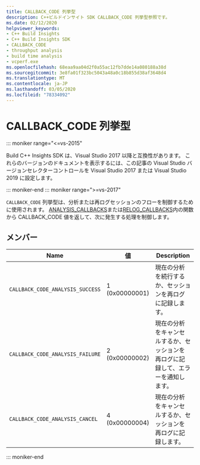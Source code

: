 ```yaml
---
title: CALLBACK_CODE 列挙型
description: C++ビルドインサイト SDK CALLBACK_CODE 列挙型参照です。
ms.date: 02/12/2020
helpviewer_keywords:
- C++ Build Insights
- C++ Build Insights SDK
- CALLBACK_CODE
- throughput analysis
- build time analysis
- vcperf.exe
ms.openlocfilehash: 68eaa9aa04d2f0a55ac12fb7dde14a080188a38d
ms.sourcegitcommit: 3e8fa01f323bc5043a48a0c18b855d38af3648d4
ms.translationtype: MT
ms.contentlocale: ja-JP
ms.lasthandoff: 03/05/2020
ms.locfileid: "78334092"
---
```

# <a name="callback_code-enum"></a>CALLBACK_CODE 列挙型

::: moniker range="<=vs-2015"

Build C++ Insights SDK は、Visual Studio 2017 以降と互換性があります。 これらのバージョンのドキュメントを表示するには、この記事の Visual Studio バージョンセレクターコントロールを Visual Studio 2017 または Visual Studio 2019 に設定します。

::: moniker-end
::: moniker range=">=vs-2017"

`CALLBACK_CODE` 列挙型は、分析または再ログセッションのフローを制御するために使用されます。 [ANALYSIS_CALLBACKS](analysis-callbacks-struct.md)または[RELOG_CALLBACKS](relog-callbacks-struct.md)内の関数から CALLBACK_CODE 値を返して、次に発生する処理を制御します。

## <a name="members"></a>メンバー

| Name | 値 | Description |
|--|--|--|
| `CALLBACK_CODE_ANALYSIS_SUCCESS` | 1 (0x00000001) | 現在の分析を続行するか、セッションを再ログに記録します。 |
| `CALLBACK_CODE_ANALYSIS_FAILURE` | 2 (0x00000002) | 現在の分析をキャンセルするか、セッションを再ログに記録して、エラーを通知します。 |
| `CALLBACK_CODE_ANALYSIS_CANCEL` | 4 (0x00000004) | 現在の分析をキャンセルするか、セッションを再ログに記録します。 |

::: moniker-end
